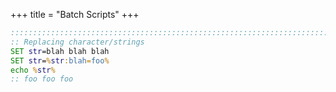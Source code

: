 +++
title = "Batch Scripts"
+++

```bat
::::::::::::::::::::::::::::::::::::::::::::::::::::::::::::::::::::::::::::::
:: Replacing character/strings
SET str=blah blah blah
SET str=%str:blah=foo%
echo %str%
:: foo foo foo
```